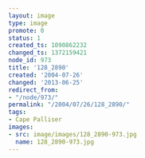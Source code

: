 ```yaml
---
layout: image
type: image
promote: 0
status: 1
created_ts: 1090862232
changed_ts: 1372159421
node_id: 973
title: '128_2890'
created: '2004-07-26'
changed: '2013-06-25'
redirect_from:
- "/node/973/"
permalink: "/2004/07/26/128_2890/"
tags:
- Cape Palliser
images:
- src: image/images/128_2890-973.jpg
  name: 128_2890-973.jpg
---
```


